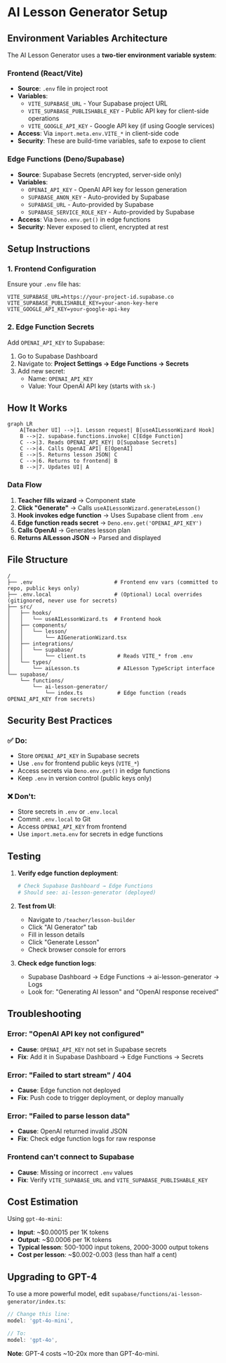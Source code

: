 # AI Lesson Generator Setup

## Environment Variables Architecture

The AI Lesson Generator uses a **two-tier environment variable system**:

### Frontend (React/Vite)
- **Source**: `.env` file in project root
- **Variables**:
  - `VITE_SUPABASE_URL` - Your Supabase project URL
  - `VITE_SUPABASE_PUBLISHABLE_KEY` - Public API key for client-side operations
  - `VITE_GOOGLE_API_KEY` - Google API key (if using Google services)
- **Access**: Via `import.meta.env.VITE_*` in client-side code
- **Security**: These are build-time variables, safe to expose to client

### Edge Functions (Deno/Supabase)
- **Source**: Supabase Secrets (encrypted, server-side only)
- **Variables**:
  - `OPENAI_API_KEY` - OpenAI API key for lesson generation
  - `SUPABASE_ANON_KEY` - Auto-provided by Supabase
  - `SUPABASE_URL` - Auto-provided by Supabase
  - `SUPABASE_SERVICE_ROLE_KEY` - Auto-provided by Supabase
- **Access**: Via `Deno.env.get()` in edge functions
- **Security**: Never exposed to client, encrypted at rest

## Setup Instructions

### 1. Frontend Configuration
Ensure your `.env` file has:
```env
VITE_SUPABASE_URL=https://your-project-id.supabase.co
VITE_SUPABASE_PUBLISHABLE_KEY=your-anon-key-here
VITE_GOOGLE_API_KEY=your-google-api-key
```

### 2. Edge Function Secrets
Add `OPENAI_API_KEY` to Supabase:

1. Go to Supabase Dashboard
2. Navigate to: **Project Settings → Edge Functions → Secrets**
3. Add new secret:
   - Name: `OPENAI_API_KEY`
   - Value: Your OpenAI API key (starts with `sk-`)

## How It Works

```mermaid
graph LR
    A[Teacher UI] -->|1. Lesson request| B[useAILessonWizard Hook]
    B -->|2. supabase.functions.invoke| C[Edge Function]
    C -->|3. Reads OPENAI_API_KEY| D[Supabase Secrets]
    C -->|4. Calls OpenAI API| E[OpenAI]
    E -->|5. Returns lesson JSON| C
    C -->|6. Returns to frontend| B
    B -->|7. Updates UI| A
```

### Data Flow
1. **Teacher fills wizard** → Component state
2. **Click "Generate"** → Calls `useAILessonWizard.generateLesson()`
3. **Hook invokes edge function** → Uses Supabase client from `.env`
4. **Edge function reads secret** → `Deno.env.get('OPENAI_API_KEY')`
5. **Calls OpenAI** → Generates lesson plan
6. **Returns AILesson JSON** → Parsed and displayed

## File Structure

```
/
├── .env                          # Frontend env vars (committed to repo, public keys only)
├── .env.local                    # (Optional) Local overrides (gitignored, never use for secrets)
├── src/
│   ├── hooks/
│   │   └── useAILessonWizard.ts  # Frontend hook
│   ├── components/
│   │   └── lesson/
│   │       └── AIGenerationWizard.tsx
│   ├── integrations/
│   │   └── supabase/
│   │       └── client.ts          # Reads VITE_* from .env
│   └── types/
│       └── aiLesson.ts            # AILesson TypeScript interface
└── supabase/
    └── functions/
        └── ai-lesson-generator/
            └── index.ts           # Edge function (reads OPENAI_API_KEY from secrets)
```

## Security Best Practices

### ✅ Do:
- Store `OPENAI_API_KEY` in Supabase secrets
- Use `.env` for frontend public keys (`VITE_*`)
- Access secrets via `Deno.env.get()` in edge functions
- Keep `.env` in version control (public keys only)

### ❌ Don't:
- Store secrets in `.env` or `.env.local`
- Commit `.env.local` to Git
- Access `OPENAI_API_KEY` from frontend
- Use `import.meta.env` for secrets in edge functions

## Testing

1. **Verify edge function deployment**:
   ```bash
   # Check Supabase Dashboard → Edge Functions
   # Should see: ai-lesson-generator (deployed)
   ```

2. **Test from UI**:
   - Navigate to `/teacher/lesson-builder`
   - Click "AI Generator" tab
   - Fill in lesson details
   - Click "Generate Lesson"
   - Check browser console for errors

3. **Check edge function logs**:
   - Supabase Dashboard → Edge Functions → ai-lesson-generator → Logs
   - Look for: "Generating AI lesson" and "OpenAI response received"

## Troubleshooting

### Error: "OpenAI API key not configured"
- **Cause**: `OPENAI_API_KEY` not set in Supabase secrets
- **Fix**: Add it in Supabase Dashboard → Edge Functions → Secrets

### Error: "Failed to start stream" / 404
- **Cause**: Edge function not deployed
- **Fix**: Push code to trigger deployment, or deploy manually

### Error: "Failed to parse lesson data"
- **Cause**: OpenAI returned invalid JSON
- **Fix**: Check edge function logs for raw response

### Frontend can't connect to Supabase
- **Cause**: Missing or incorrect `.env` values
- **Fix**: Verify `VITE_SUPABASE_URL` and `VITE_SUPABASE_PUBLISHABLE_KEY`

## Cost Estimation

Using `gpt-4o-mini`:
- **Input**: ~$0.00015 per 1K tokens
- **Output**: ~$0.0006 per 1K tokens
- **Typical lesson**: 500-1000 input tokens, 2000-3000 output tokens
- **Cost per lesson**: ~$0.002-0.003 (less than half a cent)

## Upgrading to GPT-4

To use a more powerful model, edit `supabase/functions/ai-lesson-generator/index.ts`:

```typescript
// Change this line:
model: 'gpt-4o-mini',

// To:
model: 'gpt-4o',
```

**Note**: GPT-4 costs ~10-20x more than GPT-4o-mini.
